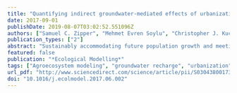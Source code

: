 ```yaml
---
title: "Quantifying indirect groundwater-mediated effects of urbanization on agroecosystem productivity using MODFLOW-AgroIBIS (MAGI), a complete critical zone model"
date: 2017-09-01
publishDate: 2019-08-07T03:02:52.551096Z
authors: ["Samuel C. Zipper", "Mehmet Evren Soylu", "Christopher J. Kucharik", "Steven P. Loheide II"]
publication_types: ["2"]
abstract: "Sustainably accommodating future population growth and meeting global food requirements requires understanding feedbacks between ecosystems and belowground hydrological processes. Here, we introduce MODFLOW-AgroIBIS (MAGI), a new dynamic ecosystem model including groundwater flow, and use MAGI to explore the indirect impacts of land use change (urbanization) on landscape-scale agroecosystem productivity (corn yield). We quantify the degree to which urbanization can indirectly impact yield in surrounding areas by changing the amount of groundwater recharge locally and the water table dynamics at landscape scales. We find that urbanization can cause increases or decreases in yield elsewhere, with changes up to approximately +/− 40% under the conditions simulated due entirely to altered groundwater-land surface interactions. Our results indicate that land use change in upland areas has the largest impact on water table depth over the landscape. However, there is a spatial mismatch between areas with the largest water table response to urbanization elsewhere (upland areas) and locations with the strongest yield response to urbanization elsewhere (midslope areas). This mismatch arises from differences in baseline water table depth prior to urbanization. Yield response to urbanization in lowland areas is relatively localized despite large changes to the vertical water balance due to stabilizing ecohydrological feedbacks between root water uptake and lateral groundwater flow. These results demonstrate that hydrological impacts of land use change can propagate through subsurface flow to indirectly impact surrounding ecosystems, and these subsurface connections should be considered when planning land use at a landscape scale to avoid negative outcomes associated with land use change."
featured: false
publication: "*Ecological Modelling*"
tags: ["Agroecosystem modeling", "groundwater recharge", "urbanization", "Dynamic vegetation models", "Groundwater-land surface coupling", "land use change", "male author"]
url_pdf: "http://www.sciencedirect.com/science/article/pii/S0304380017300789"
doi: "10.1016/j.ecolmodel.2017.06.002"
---
```


